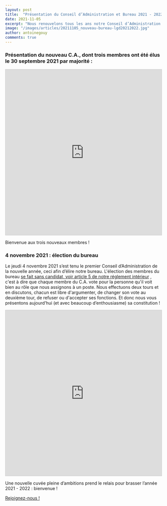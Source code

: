 ```yaml
---
layout: post
title:  "Présentation du Conseil d’Administration et Bureau 2021 - 2022 !"
date: 2021-11-05
excerpt: "Nous renouvelons tous les ans notre Conseil d’Administration par deux membres ou plus et élisons un nouveau bureau."
image: "/images/articles/20211105_nouveau-bureau-lgd20212022.jpg"
author: antoinegouy
comments: true
---
```


### Présentation du nouveau C.A., dont trois membres ont été élus le 30 septembre 2021 par majorité :

<iframe class="airtable-embed" src="https://airtable.com/embed/shr87QWSBGCkn8cbu?backgroundColor=purple&viewControls=on" frameborder="0" onmousewheel="" width="100%" height="533" style="background: transparent; border: 1px solid #ccc;"></iframe>

Bienvenue aux trois nouveaux membres !

### 4 novembre 2021 : élection du bureau

Le jeudi 4 novembre 2021 s’est tenu le premier Conseil d’Administration de la nouvelle année, ceci afin d’élire notre bureau. L'élection des membres du bureau [se fait sans candidat, voir article 5 de notre réglement intérieur](https://drive.google.com/file/d/1n7b5Dx2yKWOuuGynbd8ad5ml8NUzwP8o/view) , c'est à dire que chaque membre du C.A. vote pour la personne qu'il voit bien au rôle que nous assignons à un poste. Nous effectuons deux tours et en discutons, chacun est libre d'argumenter, de changer son vote au deuxième tour, de refuser ou d'accepter ses fonctions. Et donc nous vous présentons aujourd’hui (et avec beaucoup d’enthousiasme) sa constitution !

<iframe class="airtable-embed" src="https://airtable.com/embed/shroLBhZCC9zNTEDH?backgroundColor=purple&viewControls=on" frameborder="0" onmousewheel="" width="100%" height="533" style="background: transparent; border: 1px solid #ccc;"></iframe>

Une nouvelle cuvée pleine d’ambitions prend le relais pour brasser l’année 2021 - 2022 : bienvenue !

<a href="http://adhesion.lyongamedev.pro" class="button special fit">Rejoignez-nous !</a>